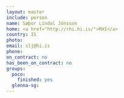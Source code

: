 ```yaml
---
layout: master
include: person
name: Sæþor Líndal Jónsson
home: <a href="http://rhi.hi.is/">RHI</a>
country: IS
photo:
email: slj@hi.is
phone:
on_contract: no
has_been_on_contract: no
groups:
  poco:
    finished: yes
  glenna-sg:
---
```

